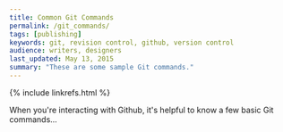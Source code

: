 ```yaml
---
title: Common Git Commands
permalink: /git_commands/
tags: [publishing]
keywords: git, revision control, github, version control
audience: writers, designers
last_updated: May 13, 2015
summary: "These are some sample Git commands."
---
```

{% include linkrefs.html %} 

When you're interacting with Github, it's helpful to know a few basic Git commands...